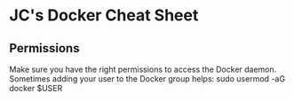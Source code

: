 # JC's Docker Cheat Sheet
## Permissions
Make sure you have the right permissions to access the Docker daemon. Sometimes adding your user to the Docker group helps:
sudo usermod -aG docker $USER
